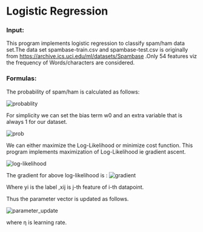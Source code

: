 # Logistic Regression

### Input:
This program implements logistic regression to classify spam/ham data set.The data set spambase-train.csv and spambase-test.csv is originally from https://archive.ics.uci.edu/ml/datasets/Spambase .Only 54 features viz the frequency of Words/characters are considered.

### Formulas:
The probability of spam/ham is calculated as follows:

![probablity](https://user-images.githubusercontent.com/43190668/48684176-212bff80-eb76-11e8-820f-e7293093cd32.png)

For simplicity we can set the bias term w0 and an extra variable that is always 1 for our dataset.

![prob](https://user-images.githubusercontent.com/43190668/48684310-af07ea80-eb76-11e8-9c99-8bdb48a1ff7f.png)

We can either maximize the Log-Likelihood or minimize cost function. This program implements maximization of  Log-Likelihood ie gradient ascent.

![log-likelihood](https://user-images.githubusercontent.com/43190668/48684658-4883cc00-eb78-11e8-9abe-450dfec1567e.png)

The gradient for above log-likelihood is :
![gradient](https://user-images.githubusercontent.com/43190668/48684520-90eeba00-eb77-11e8-82cb-cb7ce869e1bd.png)

Where yi is the label ,xij is j-th feature of i-th datapoint.

Thus the parameter vector is updated as follows.

![parameter_update](https://user-images.githubusercontent.com/43190668/48684544-baa7e100-eb77-11e8-9922-c46d425728fc.png)

where η is learning rate.






